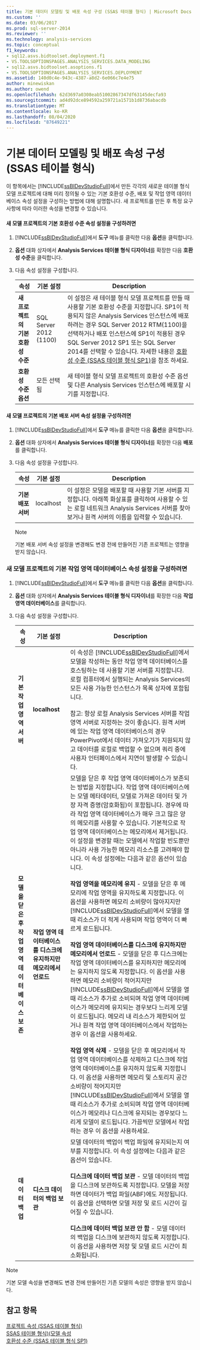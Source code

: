 ```yaml
---
title: 기본 데이터 모델링 및 배포 속성 구성 (SSAS 테이블 형식) | Microsoft Docs
ms.custom: ''
ms.date: 03/06/2017
ms.prod: sql-server-2014
ms.reviewer: ''
ms.technology: analysis-services
ms.topic: conceptual
f1_keywords:
- sql12.asvs.bidtoolset.deployment.f1
- VS.TOOLSOPTIONSPAGES.ANALYSIS_SERVICES.DATA_MODELING
- sql12.asvs.bidtoolset.asoptions.f1
- VS.TOOLSOPTIONSPAGES.ANALYSIS_SERVICES.DEPLOYMENT
ms.assetid: 140d0c4e-943c-4387-a8d2-6e066c7e4e75
author: minewiskan
ms.author: owend
ms.openlocfilehash: 62d3697a0308eab51002867347df63145decfa93
ms.sourcegitcommit: ad4d92dce894592a259721a1571b1d8736abacdb
ms.translationtype: MT
ms.contentlocale: ko-KR
ms.lasthandoff: 08/04/2020
ms.locfileid: "87649221"
---
```

# <a name="configure-default-data-modeling-and-deployment-properties-ssas-tabular"></a>기본 데이터 모델링 및 배포 속성 구성(SSAS 테이블 형식)
  이 항목에서는 [!INCLUDE[ssBIDevStudioFull](../../includes/ssbidevstudiofull-md.md)]에서 만든 각각의 새로운 테이블 형식 모델 프로젝트에 대해 미리 정의될 수 있는 기본 호환성 수준, 배포 및 작업 영역 데이터베이스 속성 설정을 구성하는 방법에 대해 설명합니다. 새 프로젝트를 만든 후 특정 요구 사항에 따라 이러한 속성을 변경할 수 있습니다.  
  
#### <a name="to-configure-the-default-compatibility-level-property-setting-for-new-model-projects"></a>새 모델 프로젝트의 기본 호환성 수준 속성 설정을 구성하려면  
  
1.  [!INCLUDE[ssBIDevStudioFull](../../includes/ssbidevstudiofull-md.md)]에서 **도구** 메뉴를 클릭한 다음 **옵션**을 클릭합니다.  
  
2.  **옵션** 대화 상자에서 **Analysis Services 테이블 형식 디자이너**를 확장한 다음 **호환성 수준**을 클릭합니다.  
  
3.  다음 속성 설정을 구성합니다.  
  
    |속성|기본 설정|Description|  
    |--------------|---------------------|-----------------|  
    |**새 프로젝트의 기본 호환성 수준**|SQL Server 2012 (1100)|이 설정은 새 테이블 형식 모델 프로젝트를 만들 때 사용할 기본 호환성 수준을 지정합니다. SP1이 적용되지 않은 Analysis Services 인스턴스에 배포하려는 경우 SQL Server 2012 RTM(1100)을 선택하거나 배포 인스턴스에 SP1이 적용된 경우 SQL Server 2012 SP1 또는 SQL Server 2014를 선택할 수 있습니다. 자세한 내용은 [호환성 수준 &#40;SSAS 테이블 형식 SP1&#41;](compatibility-level-for-tabular-models-in-analysis-services.md)을 참조 하세요.|  
    |**호환성 수준 옵션**|모든 선택됨|새 테이블 형식 모델 프로젝트의 호환성 수준 옵션 및 다른 Analysis Services 인스턴스에 배포할 시기를 지정합니다.|  
  
#### <a name="to-configure-the-default-deployment-server-property-setting-for-new-model-projects"></a>새 모델 프로젝트의 기본 배포 서버 속성 설정을 구성하려면  
  
1.  [!INCLUDE[ssBIDevStudioFull](../../includes/ssbidevstudiofull-md.md)]에서 **도구** 메뉴를 클릭한 다음 **옵션**을 클릭합니다.  
  
2.  **옵션** 대화 상자에서 **Analysis Services 테이블 형식 디자이너**를 확장한 다음 **배포**를 클릭합니다.  
  
3.  다음 속성 설정을 구성합니다.  
  
    |속성|기본 설정|Description|  
    |--------------|---------------------|-----------------|  
    |**기본 배포 서버**|localhost|이 설정은 모델을 배포할 때 사용할 기본 서버를 지정합니다. 아래쪽 화살표를 클릭하여 사용할 수 있는 로컬 네트워크 Analysis Services 서버를 찾아보거나 원격 서버의 이름을 입력할 수 있습니다.|  
  
    > [!NOTE]  
    >  기본 배포 서버 속성 설정을 변경해도 변경 전에 만들어진 기존 프로젝트는 영향을 받지 않습니다.  
  
###  <a name="to-configure-the-default-workspace-database-property-settings-for-new-model-projects"></a><a name="bkmk_conf_default"></a> 새 모델 프로젝트의 기본 작업 영역 데이터베이스 속성 설정을 구성하려면  
  
1.  [!INCLUDE[ssBIDevStudioFull](../../includes/ssbidevstudiofull-md.md)]에서 **도구** 메뉴를 클릭한 다음 **옵션**을 클릭합니다.  
  
2.  **옵션** 대화 상자에서 **Analysis Services 테이블 형식 디자이너**를 확장한 다음 **작업 영역 데이터베이스**를 클릭합니다.  
  
3.  다음 속성 설정을 구성합니다.  
  
    |속성|기본 설정|Description|  
    |--------------|---------------------|-----------------|  
    |**기본 작업 영역 서버**|**localhost**|이 속성은 [!INCLUDE[ssBIDevStudioFull](../../includes/ssbidevstudiofull-md.md)]에서 모델을 작성하는 동안 작업 영역 데이터베이스를 호스팅하는 데 사용할 기본 서버를 지정합니다. 로컬 컴퓨터에서 실행되는 Analysis Services의 모든 사용 가능한 인스턴스가 목록 상자에 포함됩니다.<br /><br /> 참고: 항상 로컬 Analysis Services 서버를 작업 영역 서버로 지정하는 것이 좋습니다. 원격 서버에 있는 작업 영역 데이터베이스의 경우 PowerPivot에서 데이터 가져오기가 지원되지 않고 데이터를 로컬로 백업할 수 없으며 쿼리 중에 사용자 인터페이스에서 지연이 발생할 수 있습니다.|  
    |**모델을 닫은 후 작업 영역 데이터베이스 보존**|**작업 영역 데이터베이스를 디스크에 유지하지만 메모리에서 언로드**|모델을 닫은 후 작업 영역 데이터베이스가 보존되는 방법을 지정합니다. 작업 영역 데이터베이스에는 모델 메타데이터, 모델로 가져온 데이터 및 가장 자격 증명(암호화됨)이 포함됩니다. 경우에 따라 작업 영역 데이터베이스가 매우 크고 많은 양의 메모리를 사용할 수 있습니다. 기본적으로 작업 영역 데이터베이스는 메모리에서 제거됩니다. 이 설정을 변경할 때는 모델에서 작업할 빈도뿐만 아니라 사용 가능한 메모리 리소스를 고려해야 합니다. 이 속성 설정에는 다음과 같은 옵션이 있습니다.<br /><br /> **작업 영역을 메모리에 유지** - 모델을 닫은 후 메모리에 작업 영역을 유지하도록 지정합니다. 이 옵션을 사용하면 메모리 소비량이 많아지지만 [!INCLUDE[ssBIDevStudioFull](../../includes/ssbidevstudiofull-md.md)]에서 모델을 열 때 리소스가 더 적게 사용되며 작업 영역이 더 빠르게 로드됩니다.<br /><br /> **작업 영역 데이터베이스를 디스크에 유지하지만 메모리에서 언로드** - 모델을 닫은 후 디스크에는 작업 영역 데이터베이스를 유지하지만 메모리에는 유지하지 않도록 지정합니다. 이 옵션을 사용하면 메모리 소비량이 적어지지만 [!INCLUDE[ssBIDevStudioFull](../../includes/ssbidevstudiofull-md.md)]에서 모델을 열 때 리소스가 추가로 소비되며 작업 영역 데이터베이스가 메모리에 유지되는 경우보다 느리게 모델이 로드됩니다. 메모리 내 리소스가 제한되어 있거나 원격 작업 영역 데이터베이스에서 작업하는 경우 이 옵션을 사용하세요.<br /><br /> **작업 영역 삭제** - 모델을 닫은 후 메모리에서 작업 영역 데이터베이스를 삭제하고 디스크에 작업 영역 데이터베이스를 유지하지 않도록 지정합니다. 이 옵션을 사용하면 메모리 및 스토리지 공간 소비량이 적어지지만 [!INCLUDE[ssBIDevStudioFull](../../includes/ssbidevstudiofull-md.md)]에서 모델을 열 때 리소스가 추가로 소비되며 작업 영역 데이터베이스가 메모리나 디스크에 유지되는 경우보다 느리게 모델이 로드됩니다. 가끔씩만 모델에서 작업하는 경우 이 옵션을 사용하세요.|  
    |**데이터 백업**|**디스크 데이터의 백업 보관**|모델 데이터의 백업이 백업 파일에 유지되는지 여부를 지정합니다. 이 속성 설정에는 다음과 같은 옵션이 있습니다.<br /><br /> **디스크에 데이터 백업 보관** - 모델 데이터의 백업을 디스크에 보관하도록 지정합니다. 모델을 저장하면 데이터가 백업 파일(ABF)에도 저장됩니다. 이 옵션을 선택하면 모델 저장 및 로드 시간이 길어질 수 있습니다.<br /><br /> **디스크에 데이터 백업 보관 안 함** - 모델 데이터의 백업을 디스크에 보관하지 않도록 지정합니다. 이 옵션을 사용하면 저장 및 모델 로드 시간이 최소화됩니다.|  
  
> [!NOTE]  
>  기본 모델 속성을 변경해도 변경 전에 만들어진 기존 모델의 속성은 영향을 받지 않습니다.  
  
## <a name="see-also"></a>참고 항목  
 [프로젝트 속성 &#40;SSAS 테이블 형식&#41;](properties-ssas-tabular.md)   
 [SSAS 테이블 형식&#41;&#40;모델 속성](model-properties-ssas-tabular.md)   
 [호환성 수준 &#40;SSAS 테이블 형식 SP1&#41;](compatibility-level-for-tabular-models-in-analysis-services.md)  
  
  
